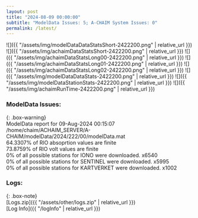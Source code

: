 ```yaml
---
layout: post
title: "2024-08-09 00:00:00"
subtitle: "ModelData Issues: 5; A-CHAIM System Issues: 0"
permalink: /latest/
---
```


![]({{ "/assets/img/modelDataDataStatsShort-2422200.png" | relative_url }})
![]({{ "/assets/img/achaimDataStatsShort-2422200.png" | relative_url }})
![]({{ "/assets/img/achaimDataStatsLong00-2422200.png" | relative_url }})
![]({{ "/assets/img/achaimDataStatsLong01-2422200.png" | relative_url }})
![]({{ "/assets/img/achaimDataStatsLong02-2422200.png" | relative_url }})
![]({{ "/assets/img/modelDataDataStats-2422200.png" | relative_url }})
![]({{ "/assets/img/modelDataStationStats-2422200.png" | relative_url }})
![]({{ "/assets/img/achaimRunTime-2422200.png" | relative_url }})


### ModelData Issues:  
  
{: .box-warning}  
 ModelData report for 09-Aug-2024 00:15:07   
 /home/chaim/ACHAIM_SERVER/A-CHAIM/modelData/2024/222/00/modelData.mat   
 64.3307% of RIO absoprtion values are finite   
 73.8759% of RIO volt values are finite   
 0% of all possible stations for IONO were downloaded. x6540   
 0% of all possible stations for SENTINEL were downloaded. x5995   
 0% of all possible stations for KARTVERKET were downloaded. x1002   
  


### Logs:  
  
{: .box-note}  
[Logs.zip]({{ "/assets/other/logs.zip" | relative_url }})  
[Log Info]({{ "/logInfo" | relative_url }})  
